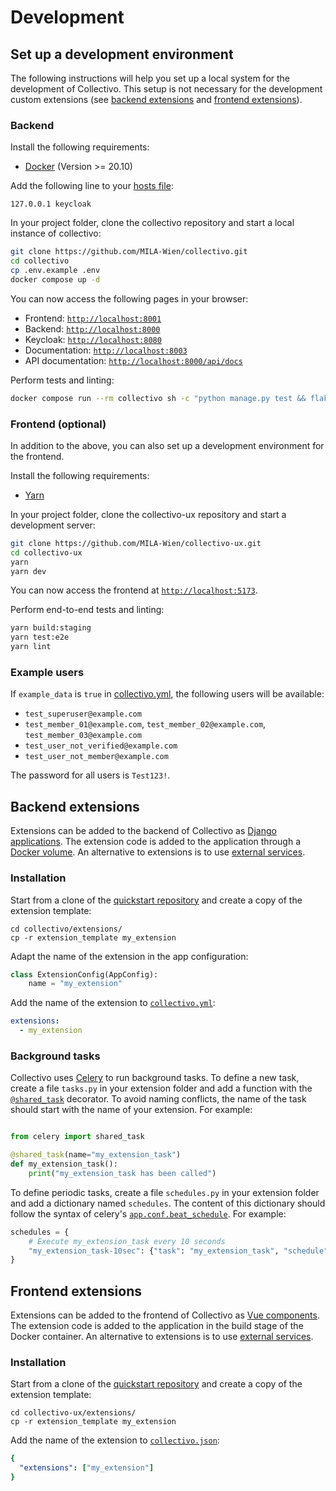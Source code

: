 # Development

## Set up a development environment

The following instructions will help you set up a local system for the development of Collectivo. This setup is not necessary for the development custom extensions (see [backend extensions](#backend-extensions) and [frontend extensions](#frontend-extensions)).

### Backend

Install the following requirements:

- [Docker](https://docs.docker.com/get-docker/) (Version >= 20.10)

Add the following line to your [hosts file](https://www.howtogeek.com/27350/beginner-geek-how-to-edit-your-hosts-file/):

```title="etc/hosts"
127.0.0.1 keycloak
```

In your project folder, clone the collectivo repository and start a local instance of collectivo:

```sh
git clone https://github.com/MILA-Wien/collectivo.git
cd collectivo
cp .env.example .env
docker compose up -d
```

You can now access the following pages in your browser:

- Frontend: [`http://localhost:8001`](http://localhost:8001)
- Backend: [`http://localhost:8000`](http://localhost:8000)
- Keycloak: [`http://localhost:8080`](http://localhost:8080)
- Documentation: [`http://localhost:8003`](http://localhost:8003)
- API documentation: [`http://localhost:8000/api/docs`](http://localhost:8000/api/docs)

Perform tests and linting:

```sh
docker compose run --rm collectivo sh -c "python manage.py test && flake8"
```

### Frontend (optional)

In addition to the above, you can also set up a development environment for the frontend.

Install the following requirements:

- [Yarn](https://classic.yarnpkg.com/lang/en/docs/install/)

In your project folder, clone the collectivo-ux repository and start a development server:

```sh
git clone https://github.com/MILA-Wien/collectivo-ux.git
cd collectivo-ux
yarn
yarn dev
```

You can now access the frontend at [`http://localhost:5173`](http://localhost:5173).

Perform end-to-end tests and linting:

```sh
yarn build:staging
yarn test:e2e
yarn lint
```

### Example users

If `example_data` is `true` in [collectivo.yml](reference.md#settings), the following users will be available:

- `test_superuser@example.com`
- `test_member_01@example.com`, `test_member_02@example.com`,
  `test_member_03@example.com`
- `test_user_not_verified@example.com`
- `test_user_not_member@example.com`

The password for all users is `Test123!`.

## Backend extensions

Extensions can be added to the backend of Collectivo as [Django applications](https://docs.djangoproject.com/en/4.2/ref/applications/). The extension code is added to the application through a [Docker volume](https://docs.docker.com/storage/volumes/). An alternative to extensions is to use [external services](extensions/components.md).

### Installation

Start from a clone of the [quickstart repository](quickstart.md) and create a copy of the extension template:

```shell
cd collectivo/extensions/
cp -r extension_template my_extension
```

Adapt the name of the extension in the app configuration:

```python title="collectivo/extensions/my_extension/apps.py"
class ExtensionConfig(AppConfig):
    name = "my_extension"
```

Add the name of the extension to [`collectivo.yml`](reference.md#settings):

```yaml title="collectivo/collectivo.yml"
extensions:
  - my_extension
```


### Background tasks

Collectivo uses [Celery](https://docs.celeryq.dev/en/stable/) to run background tasks. To define a new task, create a file `tasks.py` in your extension folder and add a function with the [`@shared_task`](https://docs.celeryq.dev/en/stable/django/first-steps-with-django.html#using-the-shared-task-decorator) decorator.
To avoid naming conflicts, the name of the task should start with the name of your extension. For example:

```python title="my_extension/tasks.py"

from celery import shared_task

@shared_task(name="my_extension_task")
def my_extension_task():
    print("my_extension_task has been called")
```

To define periodic tasks, create a file `schedules.py` in your extension folder and add a dictionary named `schedules`. The content of this dictionary should follow the syntax of celery's [`app.conf.beat_schedule`](https://docs.celeryq.dev/en/stable/userguide/configuration.html#std-setting-beat_schedule). For example:

```python title="my_extension/schedules.py"
schedules = {
    # Execute my_extension_task every 10 seconds
    "my_extension_task-10sec": {"task": "my_extension_task", "schedule": 10.0},
}
```

## Frontend extensions

Extensions can be added to the frontend of Collectivo as [Vue components](https://vuejs.org/guide/introduction.html). The extension code is added to the application in the build stage of the Docker container. An alternative to extensions is to use [external services](extensions/components.md).

### Installation

Start from a clone of the [quickstart repository](quickstart.md) and create a copy of the extension template:

```shell
cd collectivo-ux/extensions/
cp -r extension_template my_extension
```

Add the name of the extension to [`collectivo.json`](reference.md#settings):

```yaml title="collectivo-ux/collectivo.json"
{
  "extensions": ["my_extension"]
}
```
